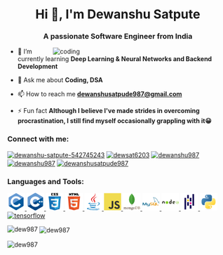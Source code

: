 
<h1 align="center">Hi 👋, I'm Dewanshu Satpute</h1>
<h3 align="center">A passionate Software Engineer from India</h3>
<img align= "right" src= "https://user-images.githubusercontent.com/55389276/140866485-8fb1c876-9a8f-4d6a-98dc-08c4981eaf70.gif" alt= "coding" width= "400">

- 🌱 I’m currently learning **Deep Learning & Neural Networks and Backend Development**

- 💬 Ask me about **Coding, DSA**

- 📫 How to reach me **dewanshusatpude987@gmail.com** 

- ⚡ Fun fact **Although I believe I've made strides in overcoming procrastination, I still find myself occasionally grappling with it😀**

<h3 align="left">Connect with me:</h3>
<p align="left">
<a href="https://linkedin.com/in/dewanshu-satpute-542745243" target="blank"><img align="center" src="https://raw.githubusercontent.com/rahuldkjain/github-profile-readme-generator/master/src/images/icons/Social/linked-in-alt.svg" alt="dewanshu-satpute-542745243" height="30" width="40" /></a>
<a href="https://www.codechef.com/users/dewsat6203" target="blank"><img align="center" src="https://cdn.jsdelivr.net/npm/simple-icons@3.1.0/icons/codechef.svg" alt="dewsat6203" height="30" width="40" /></a>
<a href="https://www.hackerrank.com/dewanshu987" target="blank"><img align="center" src="https://raw.githubusercontent.com/rahuldkjain/github-profile-readme-generator/master/src/images/icons/Social/hackerrank.svg" alt="dewanshu987" height="30" width="40" /></a>
<a href="https://www.leetcode.com/dewanshu987" target="blank"><img align="center" src="https://raw.githubusercontent.com/rahuldkjain/github-profile-readme-generator/master/src/images/icons/Social/leet-code.svg" alt="dewanshu987" height="30" width="40" /></a>
<a href="https://auth.geeksforgeeks.org/user/dewanshusatpude987" target="blank"><img align="center" src="https://raw.githubusercontent.com/rahuldkjain/github-profile-readme-generator/master/src/images/icons/Social/geeks-for-geeks.svg" alt="dewanshusatpude987" height="30" width="40" /></a>
</p>

<h3 align="left">Languages and Tools:</h3>
<p align="left"> <a href="https://www.cprogramming.com/" target="_blank" rel="noreferrer"> <img src="https://raw.githubusercontent.com/devicons/devicon/master/icons/c/c-original.svg" alt="c" width="40" height="40"/> </a> <a href="https://www.w3schools.com/cpp/" target="_blank" rel="noreferrer"> <img src="https://raw.githubusercontent.com/devicons/devicon/master/icons/cplusplus/cplusplus-original.svg" alt="cplusplus" width="40" height="40"/> </a> <a href="https://www.w3schools.com/css/" target="_blank" rel="noreferrer"> <img src="https://raw.githubusercontent.com/devicons/devicon/master/icons/css3/css3-original-wordmark.svg" alt="css3" width="40" height="40"/> </a> <a href="https://www.w3.org/html/" target="_blank" rel="noreferrer"> <img src="https://raw.githubusercontent.com/devicons/devicon/master/icons/html5/html5-original-wordmark.svg" alt="html5" width="40" height="40"/> </a> <a href="https://www.java.com" target="_blank" rel="noreferrer"> <img src="https://raw.githubusercontent.com/devicons/devicon/master/icons/java/java-original.svg" alt="java" width="40" height="40"/> </a> <a href="https://developer.mozilla.org/en-US/docs/Web/JavaScript" target="_blank" rel="noreferrer"> <img src="https://raw.githubusercontent.com/devicons/devicon/master/icons/javascript/javascript-original.svg" alt="javascript" width="40" height="40"/> </a> <a href="https://www.mongodb.com/" target="_blank" rel="noreferrer"> <img src="https://raw.githubusercontent.com/devicons/devicon/master/icons/mongodb/mongodb-original-wordmark.svg" alt="mongodb" width="40" height="40"/> </a> <a href="https://www.mysql.com/" target="_blank" rel="noreferrer"> <img src="https://raw.githubusercontent.com/devicons/devicon/master/icons/mysql/mysql-original-wordmark.svg" alt="mysql" width="40" height="40"/> </a> <a href="https://nodejs.org" target="_blank" rel="noreferrer"> <img src="https://raw.githubusercontent.com/devicons/devicon/master/icons/nodejs/nodejs-original-wordmark.svg" alt="nodejs" width="40" height="40"/> </a> <a href="https://pandas.pydata.org/" target="_blank" rel="noreferrer"> <img src="https://raw.githubusercontent.com/devicons/devicon/2ae2a900d2f041da66e950e4d48052658d850630/icons/pandas/pandas-original.svg" alt="pandas" width="40" height="40"/> </a> <a href="https://www.python.org" target="_blank" rel="noreferrer"> <img src="https://raw.githubusercontent.com/devicons/devicon/master/icons/python/python-original.svg" alt="python" width="40" height="40"/> </a> <a href="https://www.tensorflow.org" target="_blank" rel="noreferrer"> <img src="https://www.vectorlogo.zone/logos/tensorflow/tensorflow-icon.svg" alt="tensorflow" width="40" height="40"/> </a> </p>

<p><img align="left" src="https://github-readme-stats.vercel.app/api/top-langs?username=dew987&show_icons=true&locale=en&layout=compact" alt="dew987" /></p>

<p>&nbsp;<img align="center" src="https://github-readme-stats.vercel.app/api?username=dew987&show_icons=true&locale=en" alt="dew987" /></p>

<p><img align="center" src="https://github-readme-streak-stats.herokuapp.com/?user=dew987&" alt="dew987" /></p>

